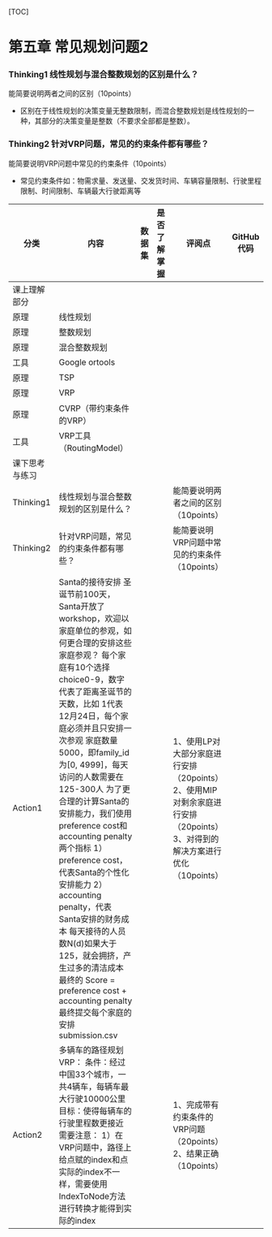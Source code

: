 [TOC]

# 第五章 常见规划问题2

### Thinking1  线性规划与混合整数规划的区别是什么？      

能简要说明两者之间的区别（10points）

* 区别在于线性规划的决策变量无整数限制，而混合整数规划是线性规划的一种，其部分的决策变量是整数（不要求全部都是整数）。


###  Thinking2  针对VRP问题，常见的约束条件都有哪些？      

能简要说明VRP问题中常见的约束条件（10points）

* 常见约束条件如：物需求量、发送量、交发货时间、车辆容量限制、行驶里程限制、时间限制、车辆最大行驶距离等

| 分类           | 内容                                                         | 数据集 | 是否了解掌握 | 评阅点                                                       | GitHub代码 |
| -------------- | ------------------------------------------------------------ | ------ | ------------ | ------------------------------------------------------------ | ---------- |
| 课上理解部分   |                                                              |        |              |                                                              |            |
| 原理           | 线性规划                                                     |        |              |                                                              |            |
| 原理           | 整数规划                                                     |        |              |                                                              |            |
| 原理           | 混合整数规划                                                 |        |              |                                                              |            |
| 工具           | Google ortools                                               |        |              |                                                              |            |
| 原理           | TSP                                                          |        |              |                                                              |            |
| 原理           | VRP                                                          |        |              |                                                              |            |
| 原理           | CVRP（带约束条件的VRP）                                      |        |              |                                                              |            |
| 工具           | VRP工具（RoutingModel）                                      |        |              |                                                              |            |
| 课下思考与练习 |                                                              |        |              |                                                              |            |
| Thinking1      | 线性规划与混合整数规划的区别是什么？                         |        |              | 能简要说明两者之间的区别（10points）                         |            |
| Thinking2      | 针对VRP问题，常见的约束条件都有哪些？                        |        |              | 能简要说明VRP问题中常见的约束条件（10points）                |            |
| Action1        | Santa的接待安排     圣诞节前100天，Santa开放了workshop，欢迎以家庭单位的参观，如何更合理的安排这些家庭参观？     每个家庭有10个选择choice0-9，数字代表了距离圣诞节的天数，比如 1代表12月24日，每个家庭必须并且只安排一次参观     家庭数量 5000，即family_id 为[0, 4999]，每天访问的人数需要在125-300人     为了更合理的计算Santa的安排能力，我们使用preference cost和accounting penalty两个指标     1）preference cost，代表Santa的个性化安排能力     2）accounting penalty，代表Santa安排的财务成本     每天接待的人员数N(d)如果大于125，就会拥挤，产生过多的清洁成本     最终的 Score = preference cost + accounting penalty     最终提交每个家庭的安排 submission.csv |        |              | 1、使用LP对大部分家庭进行安排（20points）     2、使用MIP对剩余家庭进行安排（20points）     3、对得到的解决方案进行优化（10points） |            |
| Action2        | 多辆车的路径规划 VRP：     条件：经过中国33个城市，一共4辆车，每辆车最大行驶10000公里     目标：使得每辆车的行驶里程数更接近     需要注意：     1）在VRP问题中，路径上给点赋的index和点实际的index不一样，需要使用IndexToNode方法进行转换才能得到实际的index |        |              | 1、完成带有约束条件的VRP问题（20points）     2、结果正确（10points） |            |